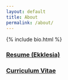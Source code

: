 ```yaml
---
layout: default
title: About
permalink: /about/
---
```

{% include bio.html %}

<div class="grid-x grid-padding-x">
  <div id="resume" class="cell small-12 medium-large-6">
    <h3><a href="/resume"><i class="far fa-file-pdf fa-lg"></i> Resume (Ekklesia)</a></h3>
  </div>
  <div id="cv" class="cell small-12 medium-large-6">
    <h3><a href="/cv"><i class="far fa-file-pdf fa-lg"></i> Curriculum Vitae</a></h3>
  </div>
</div>
